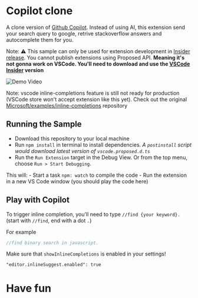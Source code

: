 # Copilot clone

A clone version of [Github Copilot](https://copilot.github.com/). Instead of using AI, this extension send your search query to google, retrive stackoverflow answers and autocomplete them for you.

Note: ⚠️ This sample can only be used for extension development in [Insider release](https://code.visualstudio.com/insiders/). You cannot publish extensions using Proposed API. **Meaning it's not gonna work on VSCode. You'll need to download and use the [VSCode Insider](https://code.visualstudio.com/insiders/) version**

![Demo Video](./demo.gif)

Note: vscode inline-completions feature is still not ready for production (VSCode store won't accept extension like this yet). Check out the original [Microsoft/examples/inline-completions](https://github.com/microsoft/vscode-extension-samples/tree/main/inline-completions) repository


## Running the Sample

- Download this repository to your local machine
- Run `npm install` in terminal to install dependencies. _A `postinstall` script would download latest version of `vscode.proposed.d.ts`_
- Run the `Run Extension` target in the Debug View. Or from the top menu, choose `Run > Start Debugging`.

This will:
	- Start a task `npm: watch` to compile the code
	- Run the extension in a new VS Code window (you should play the code here)

## Play with Copilot

To trigger inline completion, you'll need to type `//find {your keyword}.` (start with `//find`, end with a dot `.`)

For example
```js
//find binary search in javascript.
```

Make sure that `showInlineCompletions` is enabled in your settings!
```
"editor.inlineSuggest.enabled": true
```

# Have fun
